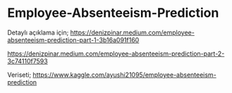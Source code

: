 # Employee-Absenteeism-Prediction

Detaylı açıklama için;
https://denizpinar.medium.com/employee-absenteeism-prediction-part-1-3b16a091f160

https://denizpinar.medium.com/employee-absenteeism-prediction-part-2-3c74110f7593

Veriseti;
https://www.kaggle.com/ayushi21095/employee-absenteeism-prediction


